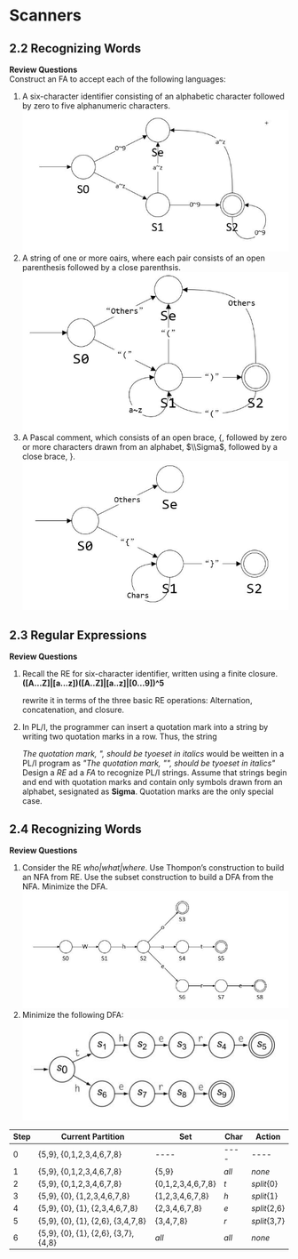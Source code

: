 # Scanners

## 2.2 Recognizing Words

**Review Questions**<br>
Construct an FA to accept each of the following languages:<br>

1. A six-character identifier consisting of an alphabetic character followed by zero to five alphanumeric characters.<br>
   ![2_2_1](2_2_1.jpg)
2. A string of one or more oairs, where each pair consists of an open parenthesis followed by a close parenthsis.<br>
   ![2_2_2](2_2_2.jpg)
3. A Pascal comment, which consists of an open brace, {, followed by zero or more characters drawn from an alphabet, $\\Sigma$,  followed by a close brace, }.
   ![2_2_3](2_2_3.jpg)

## 2.3 Regular Expressions

**Review Questions**<br>

1. Recall the RE for six-character identifier, written using a finite closure.
   **([A...Z]\|[a...z])([A..Z]\|[a..z]\|[0...9])^5**

     rewrite it in terms of the three basic RE operations: Alternation, concatenation, and closure.

2. In PL/I, the programmer can insert a quotation mark into a string by writing two quotation marks in a row. Thus, the string

   _The quotation mark, ", should be tyoeset in italics_
   would be  weitten in a PL/I program as 
   _"The quotation mark, "", should be tyoeset in italics"_
   Design a _RE_ ad a _FA_ to recognize PL/I strings. Assume that strings begin and end with quotation marks and contain only symbols drawn from an alphabet, sesignated as **Sigma**. Quotation marks are the only special case.

## 2.4 Recognizing Words

**Review Questions**

1. Consider the RE _who|what|where_. Use Thompon’s construction to build an NFA from RE. Use the subset construction to build a DFA from the NFA. Minimize the DFA.<br>
   ![2_4_1](2_4_1.jpg)
2. Minimize the following DFA:<br>
   ![DFA](DFA.jpg)

| Step | Current Partition                    | Set               | Char  | Action       |
| ---- | ------------------------------------ | ----------------- | ----- | ------------ |
| 0    | {5,9}, {0,1,2,3,4,6,7,8}             | ----              | ----  | ----         |
| 1    | {5,9}, {0,1,2,3,4,6,7,8}             | {5,9}             | _all_ | _none_       |
| 2    | {5,9}, {0,1,2,3,4,6,7,8}             | {0,1,2,3,4,6,7,8} | _t_   | _split_{0}   |
| 3    | {5,9}, {0}, {1,2,3,4,6,7,8}          | {1,2,3,4,6,7,8}   | _h_   | _split_{1}   |
| 4    | {5,9}, {0}, {1}, {2,3,4,6,7,8}       | {2,3,4,6,7,8}     | _e_   | _split_{2,6} |
| 5    | {5,9}, {0}, {1}, {2,6}, {3,4,7,8}    | {3,4,7,8}         | _r_   | _split_{3,7} |
| 6    | {5,9}, {0}, {1}, {2,6}, {3,7}, {4,8} | _all_             | _all_ | _none_       |
